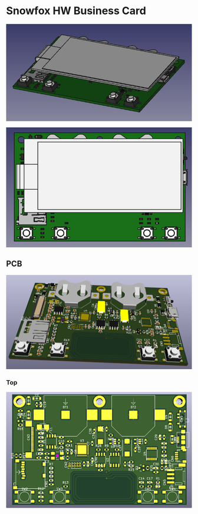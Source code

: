# Snowfox HW Business Card

![snowfox-hw-business-card-complete iso rendering](docs/images/snowfox-hw-business-card-complete_iso.png)

![snowfox-hw-business-card-complete top rendering](docs/images/snowfox-hw-business-card-complete_top.png)

## PCB

![snowfox-hw-business-card rendering](docs/images/snowfox-hw-business-card_rendering.png)

### Top

![snowfox-hw-business-card PCB top](docs/images/snowfox-hw-business-card_top.png)


